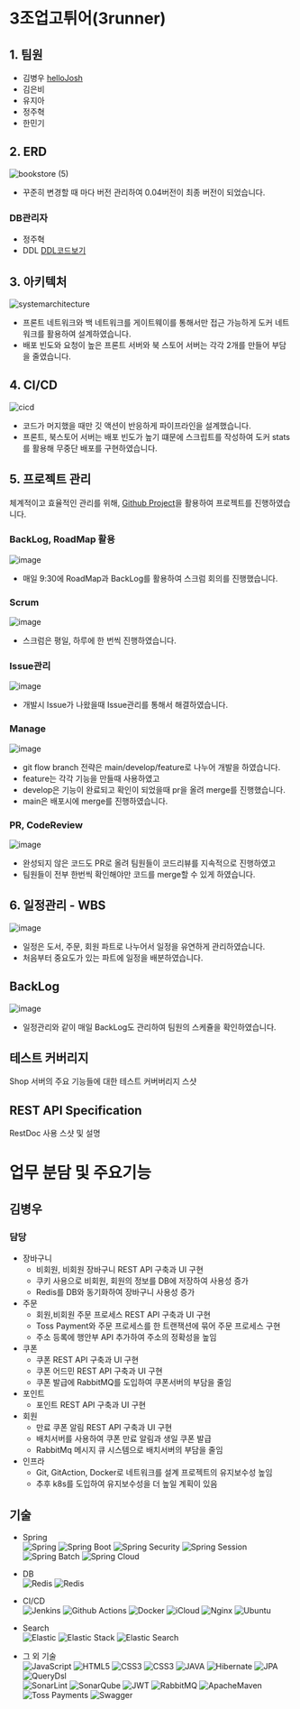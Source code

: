 # 3조업고튀어(3runner)

## 1. 팀원
- 김병우 [helloJosh](https://github.com/helloJosh)
- 김은비
- 유지아
- 정주혁
- 한민기

## 2. ERD
![bookstore (5)](https://github.com/user-attachments/assets/66cd8083-879c-40f7-8f8f-54d12d9cd6de)
- 꾸준히 변경할 때 마다 버전 관리하여 0.04버전이 최종 버전이 되었습니다.

### DB관리자
- 정주혁
- DDL [DDL코드보기]()


## 3. 아키텍처
![systemarchitecture](https://github.com/user-attachments/assets/9bcdfe5c-8550-445d-9eab-74f8fcaef78e)
- 프론트 네트워크와 백 네트워크를 게이트웨이를 통해서만 접근 가능하게 도커 네트워크를 활용하여 설계하였습니다.
- 배포 빈도와 요청이 높은 프론트 서버와 북 스토어 서버는 각각 2개를 만들어 부담을 줄였습니다.

## 4. CI/CD
![cicd](https://github.com/user-attachments/assets/c187ac35-4810-44e9-b39c-572d2c0bbe60)
- 코드가 머지했을 때만 깃 액션이 반응하게 파이프라인을 설계했습니다.
- 프론트, 북스토어 서버는 배포 빈도가 높기 떄문에 스크립트를 작성하여 도커 stats를 활용해 무중단 배포를 구현하였습니다.

## 5. 프로젝트 관리
체계적이고 효율적인 관리를 위해, [Github Project](https://github.com/orgs/nhnacademy-be6-3runner/projects/1)을 활용하여 프로젝트를 진행하였습니다.

### BackLog, RoadMap 활용
![image](https://github.com/user-attachments/assets/ea9ffcef-046d-4db0-9947-bc38295b8bef)
- 매일 9:30에 RoadMap과 BackLog를 활용하여 스크럼 회의를 진행했습니다.

### Scrum
![image](https://github.com/user-attachments/assets/d5105eff-b9a1-4782-84cc-ad51d8b37d6b)
- 스크럼은 평일, 하루에 한 번씩 진행하였습니다.

### Issue관리
![image](https://github.com/user-attachments/assets/7e8de412-7f36-440e-b50b-e9327dada1d8)
- 개발시 Issue가 나왔을때 Issue관리를 통해서 해결하였습니다.

### Manage
![image](https://github.com/user-attachments/assets/1b7e4369-bc0c-4112-a27e-d4e48064732c)
- git flow branch 전략은 main/develop/feature로 나누어 개발을 하였습니다.
- feature는 각각 기능을 만들때 사용하였고
- develop은 기능이 완료되고 확인이 되었을때 pr을 올려 merge를 진행했습니다.
- main은 배포시에 merge를 진행하였습니다.

### PR, CodeReview
![image](https://github.com/user-attachments/assets/0f44d96d-e618-48b6-a3df-6cc3df747000)
- 완성되지 않은 코드도 PR로 올려 팀원들이 코드리뷰를 지속적으로 진행하였고
- 팀원들이 전부 한번씩 확인해야만 코드를 merge할 수 있게 하였습니다.

## 6. 일정관리 - WBS
![image](https://github.com/user-attachments/assets/34dcc8c7-f48a-41e5-87c3-272b8a999292)
- 일정은 도서, 주문, 회원 파트로 나누어서 일정을 유연하게 관리하였습니다.
- 처음부터 중요도가 있는 파트에 일정을 배분하였습니다.

## BackLog
![image](https://github.com/user-attachments/assets/ea9ffcef-046d-4db0-9947-bc38295b8bef)
- 일정관리와 같이 매일 BackLog도 관리하여 팀원의 스케쥴을 확인하였습니다.

## 테스트 커버리지
Shop 서버의 주요 기능들에 대한 테스트 커버버리지 스샷

## REST API Specification
RestDoc 사용 스샷 및 설명


# 업무 분담 및 주요기능
## 김병우
### 담당
- 장바구니
    - 비회원, 비회원 장바구니 REST API 구축과 UI 구현
    - 쿠키 사용으로 비회원, 회원의 정보를 DB에 저장하여 사용성 증가
    - Redis를 DB와 동기화하여 장바구니 사용성 증가
- 주문
    - 회원,비회원 주문 프로세스 REST API 구축과 UI 구현
    - Toss Payment와 주문 프로세스를 한 트랜잭션에 묶어 주문 프로세스 구현
    - 주소 등록에 행안부 API 추가하여 주소의 정확성을 높임
- 쿠폰
    - 쿠폰 REST API 구축과 UI 구현
    - 쿠폰 어드민 REST API 구축과 UI 구현
    - 쿠폰 발급에 RabbitMQ를 도입하여 쿠폰서버의 부담을 줄임
- 포인트
    - 포인트 REST API 구축과 UI 구현
- 회원
    - 만료 쿠폰 알림 REST API 구축과 UI 구현
    - 배치서버를 사용하여 쿠폰 만료 알림과 생일 쿠폰 발급
    - RabbitMq 메시지 큐 시스템으로 배치서버의 부담을 줄임
- 인프라
    - Git, GitAction, Docker로 네트워크를 설계 프로젝트의 유지보수성 높임
    - 추후 k8s를 도입하여 유지보수성을 더 높일 계획이 있음


## 기술
- Spring <br>
![Spring](https://img.shields.io/badge/Spring-6DB33F?style=flat&logo=spring&logoColor=white)
![Spring Boot](https://img.shields.io/badge/SpringBoot-6DB33F?style=flat&logo=springboot&logoColor=white)
![Spring Security](https://img.shields.io/badge/SpringSecurity-6DB33F?style=flat&logo=springsecurity&logoColor=white)
![Spring Session](https://img.shields.io/badge/SpringSession-6DB33F?style=flat&logo=spring&logoColor=white)
![Spring Batch](https://img.shields.io/badge/SpringBatch-6DB33F?style=flat&logo=spring&logoColor=white)
![Spring Cloud](https://img.shields.io/badge/SpringCloud-6DB33F?style=flat&logo=spring&logoColor=white)

- DB <br>
![Redis](https://img.shields.io/badge/Redis-DC382D?style=flat&logo=redis&logoColor=white)
![Redis](https://img.shields.io/badge/MySql-4479A1?style=flat&logo=mysql&logoColor=white)

- CI/CD <br>
![Jenkins](https://img.shields.io/badge/Jenkins-D24939?style=flat&logo=Jenkins&logoColor=white)
![Github Actions](https://img.shields.io/badge/GithubActions-2088FF?style=flat&logo=githubactions&logoColor=white)
![Docker](https://img.shields.io/badge/Docker-2496ED?style=flat&logo=Docker&logoColor=white)
![iCloud](https://img.shields.io/badge/NHNCloud-3693F3?style=flat&logo=icloud&logoColor=white)
![Nginx](https://img.shields.io/badge/Nginx-009639?style=flat&logo=nginx&logoColor=white)
![Ubuntu](https://img.shields.io/badge/Ubuntu-E95420?style=flat&logo=Ubuntu&logoColor=white)

- Search <br>
![Elastic](https://img.shields.io/badge/Elastic-005571?style=flat&logo=Elastic&logoColor=white)
![Elastic Stack](https://img.shields.io/badge/ElasticStack-005571?style=flat&logo=elasticstack&logoColor=white)
![Elastic Search](https://img.shields.io/badge/ElasticStack-005571?style=flat&logo=elasticsearch&logoColor=white)

- 그 외 기술 <br>
![JavaScript](https://img.shields.io/badge/JavaScript-F7DF1E?style=flat&logo=javascript&logoColor=white)
![HTML5](https://img.shields.io/badge/HTML5-E34F26?style=flat&logo=HTML5&logoColor=white)
![CSS3](https://img.shields.io/badge/CSS3-1572B6?style=flat&logo=CSS3&logoColor=white)
![CSS3](https://img.shields.io/badge/CSS3-1572B6?style=flat&logo=CSS3&logoColor=white)
![JAVA](https://img.shields.io/badge/JAVA-007396?style=flat&logo=OpenJDK&logoColor=white)
![Hibernate](https://img.shields.io/badge/Hibernate-59666C?style=flat&logo=Hibernate&logoColor=white)
![JPA](https://img.shields.io/badge/JPA-59666C?style=flat&logo=Hibernate&logoColor=white)
![QueryDsl](https://img.shields.io/badge/QueryDsl-59666C?style=flat&logo=Hibernate&logoColor=white) <br>
![SonarLint](https://img.shields.io/badge/SonarLint-CB2029?style=flat&logo=SonarLint&logoColor=white)
![SonarQube](https://img.shields.io/badge/SonarQube-4E9BCD?style=flat&logo=SonarQube&logoColor=white)
![JWT](https://img.shields.io/badge/JWT-000000?style=flat&logo=jsonwebtokens&logoColor=white)
![RabbitMQ](https://img.shields.io/badge/RabbitMQ-FF6600?style=flat&logo=RabbitMQ&logoColor=white)
![ApacheMaven](https://img.shields.io/badge/ApacheMaven-C71A36?style=flat&logo=ApacheMaven&logoColor=white)
![Toss Payments](https://img.shields.io/badge/TossPayments-0085CA?style=flat&logo=contactlesspayment&logoColor=white)
![Swagger](https://img.shields.io/badge/Swagger-85EA2D?style=flat&logo=swagger&logoColor=white)
